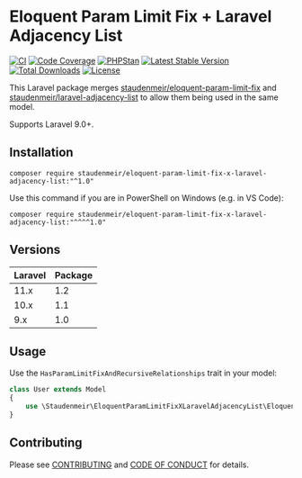 # Eloquent Param Limit Fix + Laravel Adjacency List

[![CI](https://github.com/staudenmeir/eloquent-param-limit-fix-x-laravel-adjacency-list/actions/workflows/ci.yml/badge.svg)](https://github.com/staudenmeir/eloquent-param-limit-fix-x-laravel-adjacency-list/actions/workflows/ci.yml?query=branch%3Amain)
[![Code Coverage](https://codecov.io/gh/staudenmeir/eloquent-param-limit-fix-x-laravel-adjacency-list/graph/badge.svg?token=LMK5FKOMBU)](https://codecov.io/gh/staudenmeir/eloquent-param-limit-fix-x-laravel-adjacency-list)
[![PHPStan](https://img.shields.io/badge/PHPStan-level%2010-brightgreen.svg?style=flat)](https://github.com/staudenmeir/eloquent-param-limit-fix-x-laravel-adjacency-list/actions/workflows/static-analysis.yml?query=branch%3Amain)
[![Latest Stable Version](https://poser.pugx.org/staudenmeir/eloquent-param-limit-fix-x-laravel-adjacency-list/v/stable)](https://packagist.org/packages/staudenmeir/eloquent-param-limit-fix-x-laravel-adjacency-list)
[![Total Downloads](https://poser.pugx.org/staudenmeir/eloquent-param-limit-fix-x-laravel-adjacency-list/downloads)](https://packagist.org/packages/staudenmeir/eloquent-param-limit-fix-x-laravel-adjacency-list/stats)
[![License](https://poser.pugx.org/staudenmeir/eloquent-param-limit-fix-x-laravel-adjacency-list/license)](https://github.com/staudenmeir/eloquent-param-limit-fix-x-laravel-adjacency-list/blob/main/LICENSE)

This Laravel package merges [staudenmeir/eloquent-param-limit-fix](https://github.com/staudenmeir/eloquent-param-limit-fix)
and [staudenmeir/laravel-adjacency-list](https://github.com/staudenmeir/laravel-adjacency-list) to allow them being used
in the same model.

Supports Laravel 9.0+.

## Installation

    composer require staudenmeir/eloquent-param-limit-fix-x-laravel-adjacency-list:"^1.0"

Use this command if you are in PowerShell on Windows (e.g. in VS Code):

    composer require staudenmeir/eloquent-param-limit-fix-x-laravel-adjacency-list:"^^^^1.0"

## Versions

| Laravel | Package |
|:--------|:--------|
| 11.x    | 1.2     |
| 10.x    | 1.1     |
| 9.x     | 1.0     |

## Usage

Use the `HasParamLimitFixAndRecursiveRelationships` trait in your model:

```php
class User extends Model
{
    use \Staudenmeir\EloquentParamLimitFixXLaravelAdjacencyList\Eloquent\HasParamLimitFixAndRecursiveRelationships;
}
```

## Contributing

Please see [CONTRIBUTING](.github/CONTRIBUTING.md) and [CODE OF CONDUCT](.github/CODE_OF_CONDUCT.md) for details.
